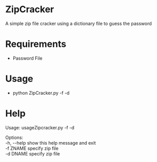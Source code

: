 # ZipCracker  
A simple zip file cracker using a dictionary file to guess the password

# Requirements
- Password File

# Usage
- python ZipCracker.py -f <zipfile> -d <dictionary>

# Help
Usage: usageZipcracker.py -f <zipfile> -d <dictionary>

Options:  
  -h, --help  show this help message and exit  
  -f ZNAME    specify zip file  
  -d DNAME    specify zip file  


